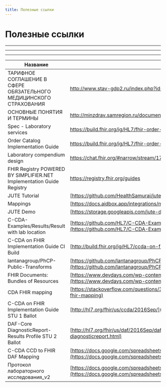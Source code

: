 ```yaml
---
title: Полезные ссылки
---
```


# Полезные ссылки

___

---

***

| Название | Ссылка | Комментарий |
| ------ | ----------- | ----------- |
| ТАРИФНОЕ СОГЛАШЕНИЕ В СФЕРЕ ОБЯЗАТЕЛЬНОГО МЕДИЦИНСКОГО СТРАХОВАНИЯ | http://www.stav-gdp2.ru/index.php?id=72 |  |
| ОСНОВНЫЕ ПОНЯТИЯ И ТЕРМИНЫ | http://minzdrav.samregion.ru/documents/postanovleniya-resheniya-polozheniya/document5223.html | РФ |
| Spec - Laboratory services | https://build.fhir.org/ig/HL7/fhir-order-catalog/labservices.html |  |
| Order Catalog Implementation Guide | https://build.fhir.org/ig/HL7/fhir-order-catalog/ |  |
| Laboratory compendium design | https://chat.fhir.org/#narrow/stream/179166-implementers/topic/Laboratory.20compendium.20design |  |
| FHIR Registry POWERED BY SIMPLIFIER.NET Implementation Guide Registry | https://registry.fhir.org/guides |  |
| JUTE Tutorial   | [https://github.com/HealthSamurai/jute.clj#quickstart-tutorial](https://github.com/HealthSamurai/jute.clj#quickstart-tutorial) |
| Mappings   | [https://docs.aidbox.app/integrations/mappings#example](https://docs.aidbox.app/integrations/mappings#example) |
| JUTE Demo   | [https://storage.googleapis.com/jute-demo-site/index.html](https://storage.googleapis.com/jute-demo-site/index.html) |
| C-CDA-Examples/Results/Result with lab location   | [https://github.com/HL7/C-CDA-Examples/tree/master/Results/Result%20with%20lab%20location](https://github.com/HL7/C-CDA-Examples/tree/master/Results/Result%20with%20lab%20location) |
| C-CDA on FHIR Implementation Guide CI Build   | [http://build.fhir.org/ig/HL7/ccda-on-fhir/](http://build.fhir.org/ig/HL7/ccda-on-fhir/) |
| lantanagroup/PhCP-Public-Transforms   | [https://github.com/lantanagroup/PhCP-Public-Transforms/tree/master/transforms/cda2fhir](https://github.com/lantanagroup/PhCP-Public-Transforms/tree/master/transforms/cda2fhir) |
| FHIR Documents: Bundles of Resources    | [https://www.devdays.com/wp-content/uploads/2019/02/DD18-US-C-CDA-on-FHIR-Rick-Geimer-2018-06-19.pdf](https://www.devdays.com/wp-content/uploads/2019/02/DD18-US-C-CDA-on-FHIR-Rick-Geimer-2018-06-19.pdf) |
| CDA FHIR mapping   | [https://stackoverflow.com/questions/39238369/cda-fhir-mapping](https://stackoverflow.com/questions/39238369/cda-fhir-mapping) |
| C-CDA on FHIR Implementation Guide STU 1 Ballot   | [http://hl7.org/fhir/us/ccda/2016Sep/](http://hl7.org/fhir/us/ccda/2016Sep/) |
| DAF-Core DiagnosticReport-Results Profile STU 2 Ballot   | [http://hl7.org/fhir/us/daf/2016Sep/daf-core-diagnosticreport.html](http://hl7.org/fhir/us/daf/2016Sep/daf-core-diagnosticreport.html) |
| C-CDA CCD to FHIR DAF Mapping   | [https://docs.google.com/spreadsheets/d/15Kv6PFyPh91sH1JMYwLH7D2yjh4HOTy5pjETjQNRyaU/edit#gid=0](https://docs.google.com/spreadsheets/d/15Kv6PFyPh91sH1JMYwLH7D2yjh4HOTy5pjETjQNRyaU/edit#gid=0) |
| Протокол лабораторного исследования_v2   | [https://docs.google.com/spreadsheets/d/1G0u8uIoHD3OmmANxN1MYOHYDhk6riSwe4gSj0OaH6BE/edit#gid=870669113](https://docs.google.com/spreadsheets/d/1G0u8uIoHD3OmmANxN1MYOHYDhk6riSwe4gSj0OaH6BE/edit#gid=870669113) |
